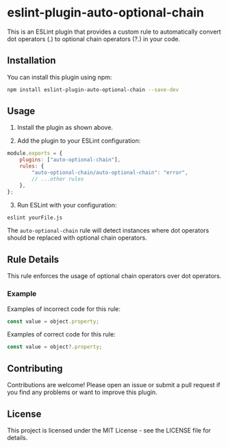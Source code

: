 # eslint-plugin-auto-optional-chain

This is an ESLint plugin that provides a custom rule to automatically convert dot operators (.) to optional chain operators (?.) in your code.

## Installation

You can install this plugin using npm:

```bash
npm install eslint-plugin-auto-optional-chain --save-dev
```

## Usage

1. Install the plugin as shown above.

2. Add the plugin to your ESLint configuration:

```javascript
module.exports = {
	plugins: ["auto-optional-chain"],
	rules: {
		"auto-optional-chain/auto-optional-chain": "error",
		// ...other rules
	},
};
```

3. Run ESLint with your configuration:

```bash
eslint yourFile.js
```

The `auto-optional-chain` rule will detect instances where dot operators should be replaced with optional chain operators.

## Rule Details

This rule enforces the usage of optional chain operators over dot operators.

### Example

Examples of incorrect code for this rule:

```javascript
const value = object.property;
```

Examples of correct code for this rule:

```javascript
const value = object?.property;
```

## Contributing

Contributions are welcome! Please open an issue or submit a pull request if you find any problems or want to improve this plugin.

## License

This project is licensed under the MIT License - see the LICENSE file for details.
